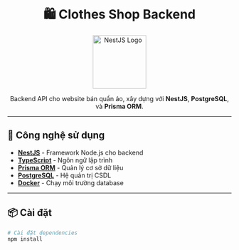 <h1 align="center">
  🛍️ Clothes Shop Backend
</h1>

<p align="center">
  <a href="https://nestjs.com/" target="_blank">
    <img src="https://nestjs.com/img/logo-small.svg" width="120" alt="NestJS Logo" />
  </a>
</p>

<p align="center">
  Backend API cho website bán quần áo, xây dựng với <b>NestJS</b>, <b>PostgreSQL</b>, và <b>Prisma ORM</b>.
</p>

---

## 🚀 Công nghệ sử dụng
- **[NestJS](https://nestjs.com/)** - Framework Node.js cho backend
- **[TypeScript](https://www.typescriptlang.org/)** - Ngôn ngữ lập trình
- **[Prisma ORM](https://www.prisma.io/)** - Quản lý cơ sở dữ liệu
- **[PostgreSQL](https://www.postgresql.org/)** - Hệ quản trị CSDL
- **[Docker](https://www.docker.com/)** - Chạy môi trường database

---

## 📦 Cài đặt

```bash
# Cài đặt dependencies
npm install
